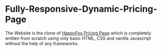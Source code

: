# Fully-Responsive-Dynamic-Pricing-Page
The Website is the clone of [HappyFox Pricing Page](https://www.happyfox.com/help-desk-price/) which is completely written from scratch using only basic HTML, CSS and vanilla Javascript without the help of any frameworks.
